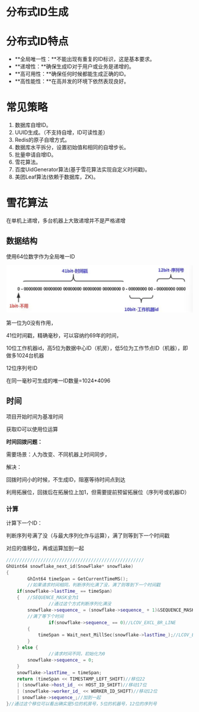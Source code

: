# 分布式ID生成

# 分布式ID特点

- **全局唯一性：**不能出现有重复的ID标识，这是基本要求。
- **递增性：**确保生成ID对于用户或业务是递增的。
- **高可用性：**确保任何时候都能生成正确的ID。
- **高性能性：**在高并发的环境下依然表现良好。

# 常见策略

1. 数据库自增ID。
2. UUID生成。（不支持自增，ID可读性差）
3. Redis的原子自增方式。
4. 数据库水平拆分，设置初始值和相同的自增步长。
5. 批量申请自增ID。
6. 雪花算法。
7. 百度UidGenerator算法(基于雪花算法实现自定义时间戳)。
8. 美团Leaf算法(依赖于数据库，ZK)。

# 雪花算法

在单机上递增，多台机器上大致递增并不是严格递增

## 数据结构

使用64位数字作为全局唯一ID

![Untitled](Untitled.png)

第一位为0没有作用，

41位时间戳，精确毫秒，可以容纳约69年的时间，

10位工作机器id，高5位为数据中心ID（机房），低5位为工作节点ID（机器），即做多1024台机器

12位序列号ID

在同一毫秒可生成的唯一ID数量=1024*4096

## 时间

项目开始时间为基准时间

获取ID可以使用位运算

**时间回拨问题：**

需要场景：人为改变、不同机器上时间同步，

解决：

回拨时间小的时候，不生成ID，阻塞等待时间点到达

利用拓展位，回拨后在拓展位上加1，但需要提前预留拓展位（序列号或机器ID）

### 计算

计算下一个ID：

判断序列号满了没（与最大序列化作与运算），满了则等到下一个时间戳

对应的值移位，再或运算加到一起

```cpp
////////////////////////////////////////////////////
GhUint64 snowflake_next_id(SnowFlake* snowflake)
{ 
		GhInt64 timeSpan = GetCurrentTimeMS();
		//如果请求时间相同，判断序列化满了没，满了则等到下一个时间戳
    if(snowflake->lastTime_ == timeSpan)
    {   //SEQUENCE_MASK全为1
				//通过这个方式判断序列化满没
        snowflake->sequence_ = (snowflake->sequence_ + 1)&SEQUENCE_MASK;
        //满了等下个时间
				if(snowflake->sequence_ == 0)//LCOV_EXCL_BR_LINE
        {
            timeSpan = Wait_next_MillSec(snowflake->lastTime_);//LCOV_EXCL_BR_LINE
        }
    } else {
				//请求时间不同，初始化为0
        snowflake->sequence_ = 0;
    }
    snowflake->lastTime_ = timeSpan;
    return (timeSpan << TIMESTAMP_LEFT_SHIFT)//移位22
    | (snowflake->host_id_ << HOST_ID_SHIFT)//移动17位
    | (snowflake->worker_id_ << WORKER_ID_SHIFT)//移动12位
    | snowflake->sequence_;//加到一起
}//通过这个移位可以看出确实是5位的机房号，5位的机器号，12位的序列号
```
